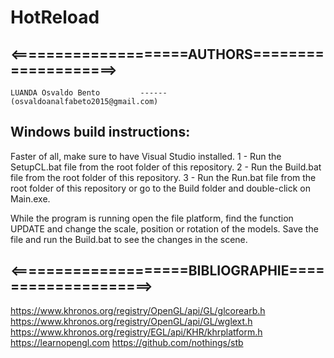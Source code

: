 # HotReload

## <====================AUTHORS====================>
    LUANDA Osvaldo Bento         ------ 		(osvaldoanalfabeto2015@gmail.com)


Windows build instructions:
---------------------------
Faster of all, make sure to have Visual Studio installed.
1 - Run the SetupCL.bat file from the root folder of this repository.
2 - Run the Build.bat file from the root folder of this repository.
3 - Run the Run.bat file from the root folder of this repository or go to the Build folder and double-click on Main.exe.

While the program is running open the file platform, find the function 
UPDATE and change the scale, position or rotation of the models.
Save the file and run the Build.bat to see the changes in the scene.


## <====================BIBLIOGRAPHIE====================>
https://www.khronos.org/registry/OpenGL/api/GL/glcorearb.h
https://www.khronos.org/registry/OpenGL/api/GL/wglext.h
https://www.khronos.org/registry/EGL/api/KHR/khrplatform.h
https://learnopengl.com
https://github.com/nothings/stb


